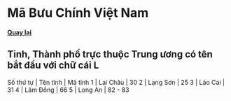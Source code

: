 # Mã Bưu Chính Việt Nam

**[Quay lại](https://khangshirokuma.github.io/MaBuuChinhVietNam/Danh_Sách/Mã_Tỉnh/Theo_Tên_Tỉnh/)**

## Tỉnh, Thành phố trực thuộc Trung ương có tên bắt đầu với chữ cái L

Số thứ tự | Tên tỉnh | Mã tỉnh
1 | Lai Châu | 30
2 | Lạng Sơn | 25
3 | Lào Cai | 31
4 | Lâm Đồng | 66
5 | Long An | 82 - 83
